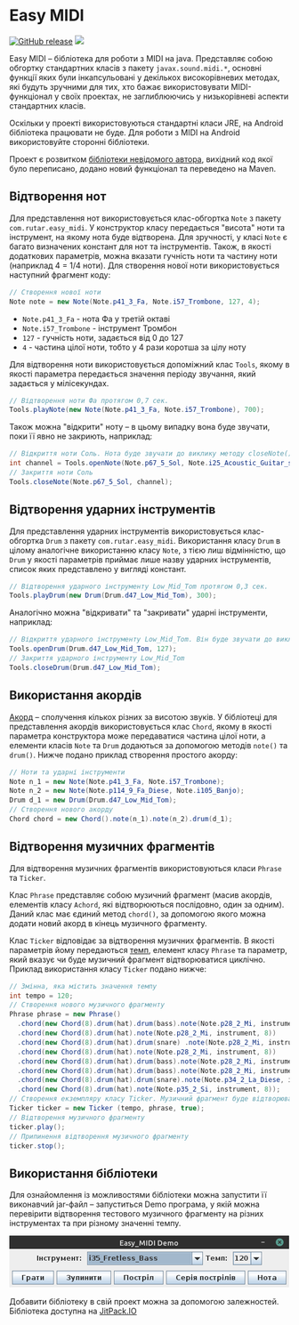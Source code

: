 # Easy MIDI

[![GitHub release](https://img.shields.io/github/release/RutarAndriy/Easy_MIDI.svg)](https://github.com/RutarAndriy/Easy_MIDI/releases)
[![](https://jitpack.io/v/RutarAndriy/Easy_MIDI.svg)](https://jitpack.io/#RutarAndriy/Easy_MIDI)

Easy MIDI – бібліотека для роботи з MIDI на java. Представляє собою обгортку стандартних класів з пакету `javax.sound.midi.*`, основні функції яких були інкапсульовані у декількох високорівневих методах, які будуть зручними для тих, хто бажає використовувати MIDI-функціонал у своїх проектах, не заглиблюючись у низькорівневі аспекти стандартних класів.

Оскільки у проекті використовуються стандартні класи JRE, на Android бібліотека працювати не буде. Для роботи з MIDI на Android використовуйте сторонні бібліотеки.

Проект є розвитком [бібліотеки невідомого автора](https://habr.com/ru/sandbox/32376/), вихідний код якої було переписано, додано новий функціонал та переведено на Maven.

## Відтворення нот

Для представлення нот використовується клас-обгортка `Note` з пакету `com.rutar.easy_midi`. У конструктор класу передається "висота" ноти та інструмент, на якому нота буде відтворена. Для зручності, у класі `Note` є багато визначених констант для нот та інструментів. Також, в якості додаткових параметрів, можна вказати гучність ноти та частину ноти (наприклад 4 = 1/4 ноти). Для створення нової ноти використовується наступний фрагмент коду:

```java
// Створення нової ноти
Note note = new Note(Note.p41_3_Fa, Note.i57_Trombone, 127, 4);
```

+ `Note.p41_3_Fa` - нота Фа у третій октаві
+ `Note.i57_Trombone` - інструмент Тромбон
+ `127` - гучність ноти, задається від 0 до 127
+ `4` - частина цілої ноти, тобто у 4 рази коротша за цілу ноту

Для відтворення ноти використовується допоміжний клас `Tools`, якому в якості параметра передається значення періоду звучання, який задається у мілісекундах.

```java
// Відтворення ноти Фа протягом 0,7 сек.
Tools.playNote(new Note(Note.p41_3_Fa, Note.i57_Trombone), 700);
```

Також можна "відкрити" ноту – в цьому випадку вона буде звучати, поки її явно не закриють, наприклад:

```java
// Відкриття ноти Соль. Нота буде звучати до виклику методу closeNote()
int channel = Tools.openNote(Note.p67_5_Sol, Note.i25_Acoustic_Guitar_steel, 127);
// Закриття ноти Соль
Tools.closeNote(Note.p67_5_Sol, channel);
```

## Відтворення ударних інструментів

Для представлення ударних інструментів використовується клас-обгортка `Drum` з пакету `com.rutar.easy_midi`. Використання класу `Drum` в цілому аналогічне використанню класу `Note`, з тією лиш відмінністю, що `Drum` у якості параметрів приймає лише назву ударних інструментів, список яких представлено у вигляді констант.

```java
// Відтворення ударного інструменту Low_Mid_Tom протягом 0,3 сек.
Tools.playDrum(new Drum(Drum.d47_Low_Mid_Tom), 300);
```

Аналогічно можна "відкривати" та "закривати" ударні інструменти, наприклад:

```java
// Відкриття ударного інструменту Low_Mid_Tom. Він буде звучати до виклику методу closeDrum()
Tools.openDrum(Drum.d47_Low_Mid_Tom, 127);
// Закриття ударного інструменту Low_Mid_Tom
Tools.closeDrum(Drum.d47_Low_Mid_Tom);
```

## Використання акордів

[Акорд](https://uk.wikipedia.org/wiki/Акорд) – сполучення кількох різних за висотою звуків. У бібліотеці для представлення акордів використовується клас `Chord`, якому в якості параметра конструктора може передаватися частина цілої ноти, а елементи класів `Note` та `Drum` додаються за допомогою методів `note()` та `drum()`. Нижче подано приклад створення простого акорду:

```java
// Ноти та ударні інструменти
Note n_1 = new Note(Note.p41_3_Fa, Note.i57_Trombone);
Note n_2 = new Note(Note.p114_9_Fa_Diese, Note.i105_Banjo);
Drum d_1 = new Drum(Drum.d47_Low_Mid_Tom);
// Створення нового акорду
Chord chord = new Chord().note(n_1).note(n_2).drum(d_1);
```

## Відтворення музичних фрагментів

Для відтворення музичних фрагментів використовуються класи `Phrase` та `Ticker`.

Клас `Phrase` представляє собою музичний фрагмент (масив акордів, елементів класу `Achord`, які відтворюються послідовно, один за одним). Даний клас має єдиний метод `chord()`, за допомогою якого можна додати новий акорд в кінець музичного фрагменту.

Клас `Ticker` відповідає за відтворення музичних фрагментів. В якості параметрів йому передаються [темп](https://uk.wikipedia.org/wiki/Темп), елемент класу `Phrase` та параметр, який вказує чи буде музичний фрагмент відтворюватися циклічно. Приклад використання класу `Ticker` подано нижче:

```java
// Змінна, яка містить значення темпу
int tempo = 120;
// Створення нового музичного фрагменту
Phrase phrase = new Phrase()
  .chord(new Chord(8).drum(hat).drum(bass).note(Note.p28_2_Mi, instrument, 8))        // Акорд №1
  .chord(new Chord(8).drum(hat).note(Note.p28_2_Mi, instrument, 8))                   // Акорд №2
  .chord(new Chord(8).drum(hat).drum(snare) .note(Note.p28_2_Mi, instrument, 8))      // Акорд №3
  .chord(new Chord(8).drum(hat).note(Note.p28_2_Mi, instrument, 8))                   // Акорд №4
  .chord(new Chord(8).drum(hat).drum(bass).note(Note.p28_2_Mi, instrument, 8))        // Акорд №5
  .chord(new Chord(8).drum(hat).drum(bass).note(Note.p28_2_Mi, instrument, 8))        // Акорд №6
  .chord(new Chord(8).drum(hat).drum(snare).note(Note.p34_2_La_Diese, instrument, 8)) // Акорд №7
  .chord(new Chord(8).drum(hat).note(Note.p35_2_Si, instrument, 8));                  // Акорд №8
// Створення екземпляру класу Ticker. Музичний фрагмент буде відтворюватися циклічно.
Ticker ticker = new Ticker (tempo, phrase, true);
// Відтворення музичного фрагменту
ticker.play();
// Припинення відтворення музичного фрагменту
ticker.stop();
```

## Використання бібліотеки

Для ознайомлення із можливостями бібліотеки можна запустити її виконавчий jar-файл – запуститься Demo програма, у якій можна перевірити відтворення тестового музичного фрагменту на різних інструментах та при різному значенні темпу.

<img src="/demo_screenshot.png">

Добавити бібліотеку в свій проект можна за допомогою залежностей. Бібліотека доступна на [JitPack.IO](https://jitpack.io/#RutarAndriy/Easy_MIDI)
